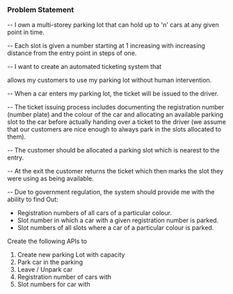 ### Problem Statement

-- I own a multi-storey parking lot that can hold up to 'n' cars at any given point in time.

-- Each slot is given a number starting at 1 increasing with increasing distance from the entry point in steps of one.

--  I want to create an automated ticketing system that

allows my customers to use my parking lot without human intervention.

-- When a car
enters my parking lot, the ticket will be issued to the driver. 

-- The ticket issuing process includes documenting the registration number (number plate) and the colour of the car
and allocating an available parking slot to the car before actually handing over a ticket
to the driver (we assume that our customers are nice enough to always park in the slots
allocated to them).

-- The customer should be allocated a parking slot which is nearest to the entry. 

-- At the exit the customer returns the ticket which then marks the slot they were
using as being available. 

-- Due to government regulation, the system should provide me
with the ability to find Out:

- Registration numbers of all cars of a particular colour.
- Slot number in which a car with a given registration number is parked.
- Slot numbers of all slots where a car of a particular colour is parked.

Create the following APIs to
1. Create new parking Lot with capacity
2. Park car in the parking
3. Leave / Unpark car
4. Registration number of cars with <colour>
5. Slot numbers for car with <colour>